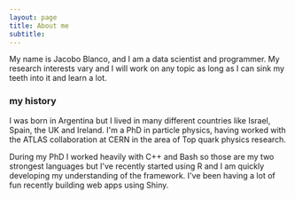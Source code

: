 ```yaml
---
layout: page
title: About me
subtitle:
---
```


My name is Jacobo Blanco, and I am a data scientist and programmer. My research interests vary and I will work on any topic as long as I can sink my teeth into it and learn a lot.

### my history

I was born in Argentina but I lived in many different countries like Israel, Spain, the UK and Ireland. I'm a PhD in particle physics, having worked with the ATLAS collaboration at CERN in the area of Top quark physics research.

During my PhD I worked heavily with C++ and Bash so those are my two strongest languages but I've recently started using R and I am quickly developing my understanding of the framework. I've been having a lot of fun recently building web apps using Shiny.
